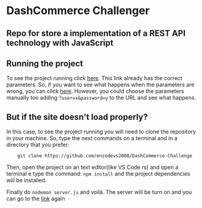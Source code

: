 # DashCommerce Challenger

## Repo for store a implementation of a REST API technology with JavaScript

## Running the project

To see the project running click [here](http://dashcommerce-challenger.herokuapp.com/dashcommercetest?user="dashcommerce"&password="chooseMe"). This link already has the correct parameters. So, if you want to see what happens when the parameters are wrong, you can click [here](http://dashcommerce-challenger.herokuapp.com/dashcommercetest). However, you could choose the parameters manually too adding `?user=x&password=y` to the URL and see what happens.

## But if the site doesn't load properly?

In this case, to see the project running you will need to clone the repository in your machine. So, type the next commands on a terminal and in a directory that you prefer:

~~~git
    git clone https://github.com/enzodevs2000/DashCommerce-Challenge
~~~

Then, open the project on an text editor(like VS Code rs) and open a terminal e type the command:
`npm install` and the project dependencies wiil be installed.

Finally do `nodemon server.js` and voilá. The server will be turn on and you can go to the [link](http://dashcommerce-challenger.herokuapp.com/dashcommercetest?user="dashcommerce"&password="chooseMe") again
